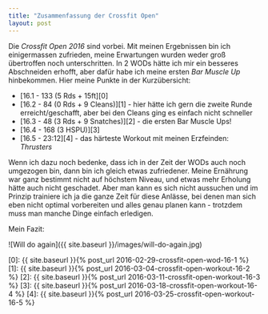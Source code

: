 ```yaml
---
title: "Zusammenfassung der Crossfit Open"
layout: post
---
```

Die *Crossfit Open 2016* sind vorbei. Mit meinen Ergebnissen bin ich einigermassen zufrieden, meine Erwartungen wurden weder groß übertroffen noch unterschritten. In 2 WODs hätte ich mir ein besseres Abschneiden erhofft, aber dafür habe ich meine ersten *Bar Muscle Up* hinbekommen. Hier meine Punkte in der Kurzübersicht:

  * [16.1 - 133 (5 Rds + 15ft][0]
  * [16.2 - 84 (0 Rds + 9 Cleans)][1] - hier hätte ich gern die zweite Runde erreicht/geschafft, aber bei den Cleans ging es einfach nicht schneller
  * [16.3 - 48 (3 Rds + 9 Snatches)][2] - die ersten Bar Muscle Ups!
  * [16.4 - 168 (3 HSPU)][3]
  * [16.5 - 23:12][4] - das härteste Workout mit meinen Erzfeinden: *Thrusters*

Wenn ich dazu noch bedenke, dass ich in der Zeit der WODs auch noch umgezogen bin, dann bin ich gleich etwas zufriedener. Meine Ernährung war ganz bestimmt nicht auf höchstem Niveau, und etwas mehr Erholung hätte auch nicht geschadet. Aber man kann es sich nicht aussuchen und im Prinzip trainiere ich ja die ganze Zeit für diese Anlässe, bei denen man sich eben nicht optimal vorbereiten und alles genau planen kann - trotzdem muss man manche Dinge einfach erledigen.

Mein Fazit:

![Will do again]({{ site.baseurl }}/images/will-do-again.jpg)

[0]: {{ site.baseurl }}{% post_url 2016-02-29-crossfit-open-wod-16-1 %}
[1]: {{ site.baseurl }}{% post_url 2016-03-04-crossfit-open-workout-16-2 %}
[2]: {{ site.baseurl }}{% post_url 2016-03-11-crossfit-open-workout-16-3 %}
[3]: {{ site.baseurl }}{% post_url 2016-03-18-crossfit-open-workout-16-4 %}
[4]: {{ site.baseurl }}{% post_url 2016-03-25-crossfit-open-workout-16-5 %}

